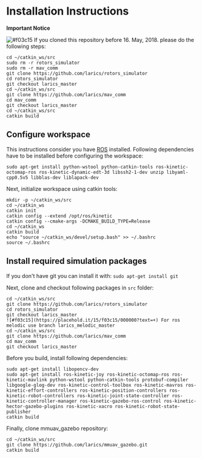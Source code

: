 # Installation Instructions

**Important Notice**

![#f03c15](https://placehold.it/15/f03c15/000000?text=+) If you cloned this repository before 16. May, 2018. please do the following steps:

```
cd ~/catkin_ws/src
sudo rm -r rotors_simulator
sudo rm -r mav_comm
git clone https://github.com/larics/rotors_simulator
cd rotors_simulator
git checkout larics_master
cd ~/catkin_ws/src
git clone https://github.com/larics/mav_comm
cd mav_comm
git checkout larics_master
cd ~/catkin_ws/src
catkin build
```

## Configure workspace

This instructions consider you have [ROS](http://wiki.ros.org/kinetic/Installation/Ubuntu) installed. Following dependencies have to be installed before configuring the workspace:

```sudo apt-get install python-wstool python-catkin-tools ros-kinetic-octomap-ros ros-kinetic-dynamic-edt-3d libssh2-1-dev unzip libyaml-cpp0.5v5 libblas-dev liblapack-dev```

Next, initialize workspace using catkin tools:

```
mkdir -p ~/catkin_ws/src
cd ~/catkin_ws
catkin init
catkin config --extend /opt/ros/kinetic
catkin config --cmake-args -DCMAKE_BUILD_TYPE=Release
cd ~/catkin_ws
catkin build
echo "source ~/catkin_ws/devel/setup.bash" >> ~/.bashrc
source ~/.bashrc
```

## Install required simulation packages

If you don't have git you can install it with:
```sudo apt-get install git```

Next, clone and checkout following packages in `src` folder:

```
cd ~/catkin_ws/src
git clone https://github.com/larics/rotors_simulator
cd rotors_simulator
git checkout larics_master
![#f03c15](https://placehold.it/15/f03c15/000000?text=+) For ros melodic use branch larics_melodic_master
cd ~/catkin_ws/src
git clone https://github.com/larics/mav_comm
cd mav_comm
git checkout larics_master
```




Before you build, install following dependencies:

```
sudo apt-get install libopencv-dev
sudo apt-get install ros-kinetic-joy ros-kinetic-octomap-ros ros-kinetic-mavlink python-wstool python-catkin-tools protobuf-compiler libgoogle-glog-dev ros-kinetic-control-toolbox ros-kinetic-mavros ros-kinetic-effort-controllers ros-kinetic-position-controllers ros-kinetic-robot-controllers ros-kinetic-joint-state-controller ros-kinetic-controller-manager ros-kinetic-gazebo-ros-control ros-kinetic-hector-gazebo-plugins ros-kinetic-xacro ros-kinetic-robot-state-publisher
catkin build
```

Finally, clone mmuav_gazebo repository:

```
cd ~/catkin_ws/src
git clone https://github.com/larics/mmuav_gazebo.git
catkin build
```

